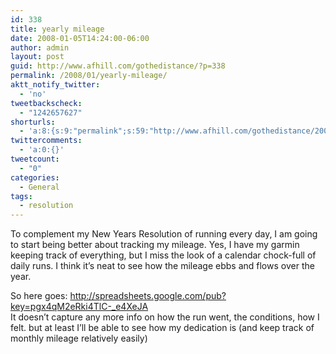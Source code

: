 ```yaml
---
id: 338
title: yearly mileage
date: 2008-01-05T14:24:00-06:00
author: admin
layout: post
guid: http://www.afhill.com/gothedistance/?p=338
permalink: /2008/01/yearly-mileage/
aktt_notify_twitter:
  - 'no'
tweetbackscheck:
  - "1242657627"
shorturls:
  - 'a:8:{s:9:"permalink";s:59:"http://www.afhill.com/gothedistance/2008/01/yearly-mileage/";s:7:"tinyurl";s:25:"http://tinyurl.com/adqmyg";s:4:"isgd";s:17:"http://is.gd/hf5m";s:5:"bitly";s:18:"http://bit.ly/1dPW";s:5:"snipr";s:22:"http://snipr.com/aqq9d";s:5:"snurl";s:22:"http://snurl.com/aqq9d";s:7:"snipurl";s:24:"http://snipurl.com/aqq9d";s:4:"trim";s:17:"http://tr.im/cqm9";}'
twittercomments:
  - 'a:0:{}'
tweetcount:
  - "0"
categories:
  - General
tags:
  - resolution
---
```

To complement my New Years Resolution of running every day, I am going to start being better about tracking my mileage. Yes, I have my garmin keeping track of everything, but I miss the look of a calendar chock-full of daily runs. I think it&#8217;s neat to see how the mileage ebbs and flows over the year. 

So here goes: <http://spreadsheets.google.com/pub?key=pgx4qM2eRki4TlC-_e4XeJA>  
It doesn&#8217;t capture any more info on how the run went, the conditions, how I felt. but at least I&#8217;ll be able to see how my dedication is (and keep track of monthly mileage relatively easily)